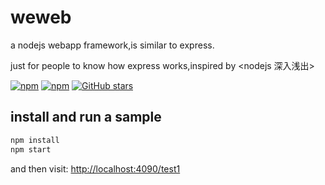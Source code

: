 # weweb
a nodejs webapp framework,is similar to express.

just for people to know how express works,inspired by <nodejs 深入浅出>

[![npm](https://img.shields.io/npm/v/weweb.svg?style=flat-square)](https://www.npmjs.com/package/weweb)
[![npm](https://img.shields.io/npm/dt/weweb.svg?style=flat-square)](https://www.npmjs.com/package/weweb)
[![GitHub stars](https://img.shields.io/github/stars/badges/shields.svg?style=social&label=Star)](https://github.com/ejunjsh)
## install and run a sample

```bash
npm install
npm start
```

and then visit: [http://localhost:4090/test1](http://localhost:4090/test1)
